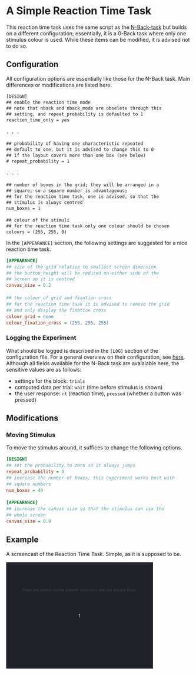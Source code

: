 # A Simple Reaction Time Task

This reaction time task uses the same script as the [N-Back-task](../nback/) but builds on a different configuration;
essentially, it is a 0-Back task where only one stimulus colour is used.
While these items can be modified, it is advised not to do so.


## Configuration

All configuration options are essentially like those for the N-Back task. Main differences or modifications are listed here.

```
[DESIGN]
## enable the reaction time mode
## note that nback and nback_mode are obselete through this
## setting, and repeat_probability is defaulted to 1
reaction_time_only = yes

. . .

## probability of having one characteristic repeated
## default to one, but it is advised to change this to 0
## if the layout covers more than one box (see below)
# repeat_probability = 1

. . .

## number of boxes in the grid; they will be arranged in a
## square, so a square number is advantageous;
## for the reaction time task, one is advised, so that the
## stimulus is always centred
num_boxes = 1

## colour of the stimuli
## for the reaction time task only one colour should be chosen
colours = (255, 255, 0)
```

In the `[APPEARANCE]` section, the following settings are suggested for a nice reaction time task.

```ini
[APPEARANCE]
## size of the grid relative to smallest screen dimension
## the button_height will be reduced on either side of the
## screen so it is centred
canvas_size = 0.2

## the colour of grid and fixation cross
## for the reaction time task it is advised to remove the grid
## and only display the fixation cross
colour_grid = none
colour_fixation_cross = (255, 255, 255)
```

### Logging the Experiment

What should be logged is described in the `[LOG]` section of the configuration file.
For a general overview on their configuration, see [here](../../howto/logs/).
Although all fields available for the N-Back task are avaialable here, the sensitive values are as follows:

* settings for the block: `trials`
* computed data per trial: `wait` (time before stimulus is shown)
* the user response: `rt` (reaction time), `pressed` (whether a button was pressed)

## Modifications

### Moving Stimulus

To move the stimulus around, it suffices to change the following options.

```ini
[DESIGN]
## set the probability to zero so it always jumps
repeat_probability = 0
## increase the number of boxes; this experiment works best with
## square numbers
num_boxes = 49

[APPEARANCE]
## increase the canvas size so that the stimulus can use the
## whole screen
canvas_size = 0.9
```

## Example

A screencast of the Reaction Time Task.
Simple, as it is supposed to be.

![Screencast of the first few trials of a Digit Span Task with standard configuration](/media/screencast-rt-simple.gif)
